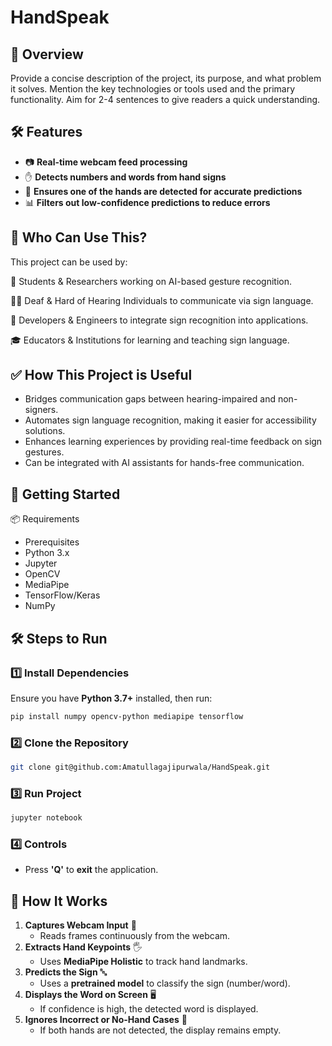 # HandSpeak

## 📌 Overview

Provide a concise description of the project, its purpose, and what problem it solves. Mention the key technologies or tools used and the primary functionality. Aim for 2-4 sentences to give readers a quick understanding.

## 🛠️ Features
- 📷 **Real-time webcam feed processing**
- ✋ **Detects numbers and words from hand signs**
- 🎯 **Ensures one of the hands are detected for accurate predictions**
- 📊 **Filters out low-confidence predictions to reduce errors**


## 👥 Who Can Use This?

   This project can be used by:

   🏫 Students & Researchers working on AI-based gesture recognition.

  🧏‍♂️ Deaf & Hard of Hearing Individuals to communicate via sign language.

  📱 Developers & Engineers to integrate sign recognition into applications.
  
  🎓 Educators & Institutions for learning and teaching sign language.

## ✅ How This Project is Useful
- Bridges communication gaps between hearing-impaired and non-signers.
- Automates sign language recognition, making it easier for accessibility solutions.
- Enhances learning experiences by providing real-time feedback on sign gestures.
- Can be integrated with AI assistants for hands-free communication.

## 🚀 Getting Started
📦 Requirements
- Prerequisites
- Python 3.x
- Jupyter
- OpenCV
- MediaPipe
- TensorFlow/Keras
- NumPy

## 🛠 Steps to Run
### 1️⃣ Install Dependencies
Ensure you have **Python 3.7+** installed, then run:
```bash
pip install numpy opencv-python mediapipe tensorflow
```

### 2️⃣ Clone the Repository
```bash
git clone git@github.com:Amatullagajipurwala/HandSpeak.git
```

###  3️⃣ Run Project
```bash
jupyter notebook
```

### 4️⃣ Controls
- Press **'Q'** to **exit** the application.

## 🎯 How It Works
1. **Captures Webcam Input** 🎥
   - Reads frames continuously from the webcam.
2. **Extracts Hand Keypoints** 🖐
   - Uses **MediaPipe Holistic** to track hand landmarks.
3. **Predicts the Sign** 🔤
   - Uses a **pretrained model** to classify the sign (number/word).
4. **Displays the Word on Screen** 🖥
   - If confidence is high, the detected word is displayed.
5. **Ignores Incorrect or No-Hand Cases** 🚫
   - If both hands are not detected, the display remains empty.
  




